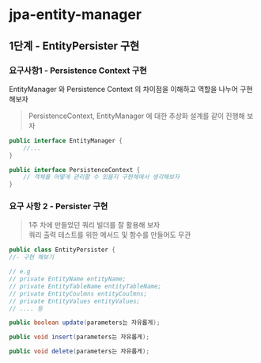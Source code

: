 # jpa-entity-manager

## 1단계 - EntityPersister 구현

### 요구사항1 - Persistence Context 구현
EntityManager 와 Persistence Context 의 차이점을 이해하고 역할을 나누어 구현해보자
> PersistenceContext, EntityManager 에 대한 추상화 설계를 같이 진행해 보자   
```java
public interface EntityManager {
    //...
}

public interface PersistenceContext {
    // 객체를 어떻게 관리할 수 있을지 구현체에서 생각해보자
}


```

### 요구 사항 2 - Persister 구현
> 1주 차에 만들었던 쿼리 빌더를 잘 활용해 보자   
> 쿼리 출력 테스트를 위한 메서드 및 함수를 만들어도 무관

```java
public class EntityPersister {
//- 구현 해보기

// e.g 
// private EntityName entityName;
// private EntityTableName entityTableName;
// private EntityCoulmns entityCoulmns;
// private EntityValues entityValues;
// .... 등

public boolean update(parameters는 자유롭게);

public void insert(parameters는 자유롭게);

public void delete(parameters는 자유롭게);
```
